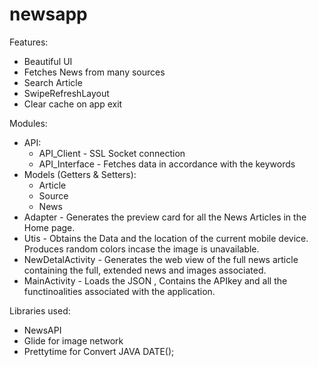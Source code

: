 # newsapp  
Features:  
 * Beautiful UI 
 * Fetches News from many sources 
 * Search Article
 * SwipeRefreshLayout
 * Clear cache on app exit

Modules:  
  * API:  
    * API_Client - SSL Socket connection
    * API_Interface - Fetches data in accordance with the keywords  
  * Models (Getters & Setters):  
    * Article
    * Source
    * News
  * Adapter - Generates the preview card for all the News Articles in the Home page.
  * Utis - Obtains the Data and the location of the current mobile device. Produces random colors incase the image is unavailable.
  * NewDetalActivity - Generates the web view of the full news article containing the full, extended news and images associated.
  * MainActivity - Loads the JSON , Contains the APIkey and all the functinoalities associated with the application.
  
 Libraries used:
  * NewsAPI 
  * Glide for image network
  * Prettytime for Convert  JAVA DATE();
